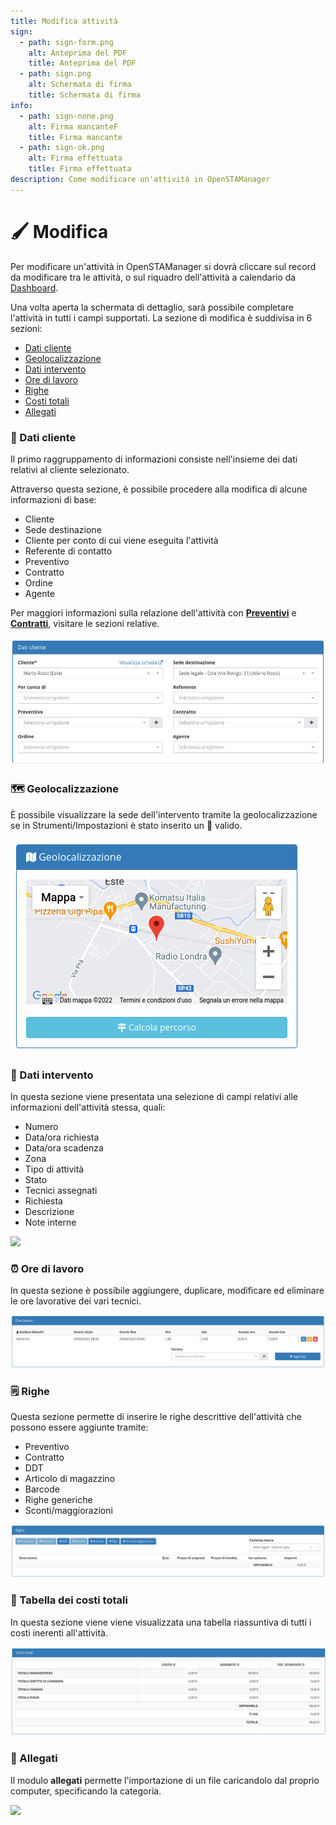 ```yaml
---
title: Modifica attività
sign:
  - path: sign-form.png
    alt: Anteprima del PDF
    title: Anteprima del PDF
  - path: sign.png
    alt: Schermata di firma
    title: Schermata di firma
info:
  - path: sign-none.png
    alt: Firma mancanteF
    title: Firma mancante
  - path: sign-ok.png
    alt: Firma effettuata
    title: Firma effettuata
description: Come modificare un'attività in OpenSTAManager
---
```


# 🖌 Modifica

Per modificare un'attività in OpenSTAManager si dovrà cliccare sul record da modificare tra le attività, o sul riquadro dell'attività a calendario da [Dashboard](../dashboard/).

Una volta aperta la schermata di dettaglio, sarà possibile completare l'attività in tutti i campi supportati. La sezione di modifica è suddivisa in 6 sezioni:

* [Dati cliente](modifica.md#dati-cliente)
* [Geolocalizzazione](modifica.md#geolocalizzazione)
* [Dati intervento](modifica.md#dati-intervento)
* [Ore di lavoro](modifica.md#ore-di-lavoro)
* [Righe](modifica.md#righe)
* [Costi totali](modifica.md#tabella-dei-costi-totali)
* [Allegati](modifica.md#allegati)

### 👨 Dati cliente

Il primo raggruppamento di informazioni consiste nell'insieme dei dati relativi al cliente selezionato.

Attraverso questa sezione, è possibile procedere alla modifica di alcune informazioni di base:

* Cliente
* Sede destinazione
* Cliente per conto di cui viene eseguita l'attività
* Referente di contatto
* Preventivo
* Contratto
* Ordine
* Agente

Per maggiori informazioni sulla relazione dell'attività con [**Preventivi**](https://github.com/devcode-it/devcode-it.github.io/tree/c372246fd4462ad0101f4f643f1719d85d3d3249/\_openstamanager/guide/preventivi.md) e [**Contratti**](https://github.com/devcode-it/devcode-it.github.io/tree/c372246fd4462ad0101f4f643f1719d85d3d3249/\_openstamanager/guide/contratti.md), visitare le sezioni relative.

![](<../../.gitbook/assets/image (90) (2) (1) (1).png>)

### 🗺️ Geolocalizzazione

È possibile visualizzare la sede dell'intervento tramite la geolocalizzazione se in Strumenti/Impostazioni è stato inserito un 📖 valido.

![](<../../.gitbook/assets/image (33) (1) (2) (1).png>)

### 📖 Dati intervento

In questa sezione viene presentata una selezione di campi relativi alle informazioni dell'attività stessa, quali:

* Numero
* Data/ora richiesta
* Data/ora scadenza
* Zona
* Tipo di attività
* Stato
* Tecnici assegnati
* Richiesta
* Descrizione
* Note interne

![](https://firebasestorage.googleapis.com/v0/b/gitbook-x-prod.appspot.com/o/spaces%2F-LZJeLg23eVDvrCv74U7-887967055%2Fuploads%2FxNNZ8XcNvCNiPBTQpdxJ%2Ffile.png?alt=media)

### ⏰ Ore di lavoro

In questa sezione è possibile aggiungere, duplicare, modificare ed eliminare le ore lavorative dei vari tecnici.

![](<../../.gitbook/assets/image (51) (1) (1) (1) (1) (1) (1).png>)

### 🗒️ Righe

Questa sezione permette di inserire le righe descrittive dell'attività che possono essere aggiunte tramite:

* Preventivo
* Contratto
* DDT
* Articolo di magazzino
* Barcode
* Righe generiche
* Sconti/maggiorazioni

![](<../../.gitbook/assets/image (36) (1) (1) (1) (1) (1).png>)

### 📃 Tabella dei costi totali

In questa sezione viene viene visualizzata una tabella riassuntiva di tutti i costi inerenti all'attività.

![](<../../.gitbook/assets/image (82) (1) (1) (1) (1) (1).png>)

### 🛅 Allegati

Il modulo **allegati** permette l'importazione di un file caricandolo dal proprio computer, specificando la categoria.

![](https://firebasestorage.googleapis.com/v0/b/gitbook-x-prod.appspot.com/o/spaces%2F-LZJeLg23eVDvrCv74U7-887967055%2Fuploads%2FP3mbIKSZW5PaEvK157Xe%2Ffile.png?alt=media)
